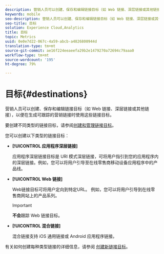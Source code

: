 ```yaml
---
description: 营销人员可以创建、保存和编辑链接目标（如 Web 链接、深层链接或其他链接），以便在生成可跟踪的营销链接时使用这些链接目标。
keywords: mobile
seo-description: 营销人员可以创建、保存和编辑链接目标（如 Web 链接、深层链接或其他链接），以便在生成可跟踪的营销链接时使用这些链接目标。
seo-title: 目标
solution: Experience Cloud,Analytics
title: 目标
topic: Metrics
uuid: 0e0e7d22-067c-4a59-abcb-a4826800944d
translation-type: tm+mt
source-git-commit: ae16f224eeaeefa29b2e1479270a72694c79aaa0
workflow-type: tm+mt
source-wordcount: '195'
ht-degree: 79%

---
```



# 目标{#destinations}

营销人员可以创建、保存和编辑链接目标（如 Web 链接、深层链接或其他链接），以便在生成可跟踪的营销链接时使用这些链接目标。

要创建不同类型的链接目标，请参阅[创建和管理链接目标](/help/using/acquisition-main/c-manage-link-destinations/c-manage-link-destinations.md)。

您可以创建以下类型的链接目标：

* **[!UICONTROL 应用程序深层链接]**

   应用程序深层链接目标是 URI 模式深层链接，可将用户指引到您的应用程序内的深层链接。例如，您可以将用户引导至在线零售商移动设备应用程序中的产品线。

* **[!UICONTROL Web 链接]**

   Web链接目标可将用户定向到特定URL。 例如，您可以将用户引导到在线零售商网站上的产品系列。

   >[!IMPORTANT]
   >
   >**不会**&#x200B;跟踪 Web 链接目标。

* **[!UICONTROL 混合链接]**

   混合链接支持 iOS 通用链接或 Android 应用程序链接。

有关如何创建每种类型链接的详细信息，请参阅 [创建新链接目标](/help/using/acquisition-main/c-manage-link-destinations/t-create-new-app-deep-link-destination.md)。
